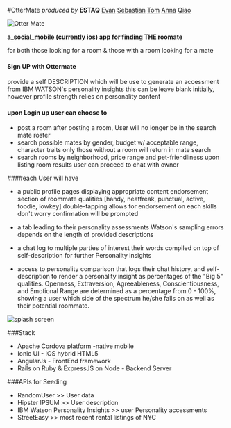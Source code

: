 #OtterMate 
*produced by*  **ESTAQ** 
[Evan](https://github.com/sleepylemur)
[Sebastian](https://github.com/Wiick3dLabs)
[Tom](https://github.com/TShea124)
[Anna](https://github.com/AnnaShnir)
[Qiao](https://github.com/qclin)

![Otter Mate](https://github.com/qclin/ottermate/blob/master/ionicApp/resources/ios/icon/icon-60@2x.png)

**a_social_mobile (currently ios) app for finding THE roomate**

for both those looking for a room 
& those with a room looking for a mate 

#### Sign UP with Ottermate
  provide a self DESCRIPTION which will be use to generate an accessment from IBM WATSON's personality insights 
  this can be leave blank initially, however profile strength relies on personality content 


#### upon Login up user can choose to


* post a room
    after posting a room, User will no longer be in the search mate roster
* search possible mates by gender, budget w/ acceptable range, character traits 
    only those without a room will return in mate search
* search rooms by neighborhood, price range and pet-friendliness
    upon listing room results user can proceed to chat with owner 


####each User will have


  * a public profile pages displaying appropriate content 
      endorsement section of roommate qualities [handy, neatfreak, punctual, active, foodie, lowkey]
      double-tapping allows for endorsement on each skills 
      don't worry confirmation will be prompted

  * a tab leading to their personality assessments 
      Watson's sampling errors depends on the length of provided descriptions 

  * a chat log to multiple parties of interest 
      their words compiled on top of self-description for further Personality insights

  * access to personality comparison that logs their chat history, and self-description to render a personality insight as percentages of the "Big 5" qualities. Openness, Extraversion, Agreeableness, Conscientiousness, and Emotional Range are determined as a percentage from 0 - 100%, showing a user which side of the spectrum he/she falls on as well as their potential roommate.
   

![splash screen](https://github.com/qclin/ottermate/blob/master/ionicApp/resources/ios/splash/Default~iphone.png?)


###Stack 
* Apache Cordova platform -native mobile 
* Ionic UI - IOS hybrid HTML5  
* AngularJs - FrontEnd framework 
* Rails on Ruby & ExpressJS on Node - Backend Server 

 
###APIs for Seeding
* RandomUser >> User data
* Hipster IPSUM >> User description
* IBM Watson Personality Insights >> user Personality accessments
* StreetEasy >> most recent rental listings of NYC
